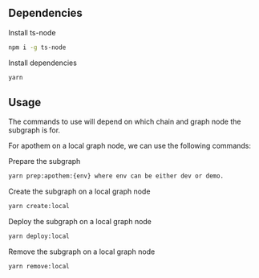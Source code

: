 ## Dependencies

Install ts-node

```sh
npm i -g ts-node
```

Install dependencies

```sh
yarn
```

## Usage

The commands to use will depend on which chain and graph node the subgraph is for. 

For apothem on a local graph node, we can use the following commands:



Prepare the subgraph

```sh
yarn prep:apothem:{env} where env can be either dev or demo.
```

Create the subgraph on a local graph node

```sh
yarn create:local
```

Deploy the subgraph on a local graph node

```sh
yarn deploy:local
```

Remove the subgraph on a local graph node

```sh
yarn remove:local
```
